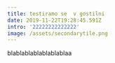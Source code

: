 ```yaml
---
title: testiramo se  v gostilni
date: 2019-11-22T19:28:45.591Z
intro: '22222222222222'
image: /assets/secondarytile.png
---
```

blablablablablablablaa
